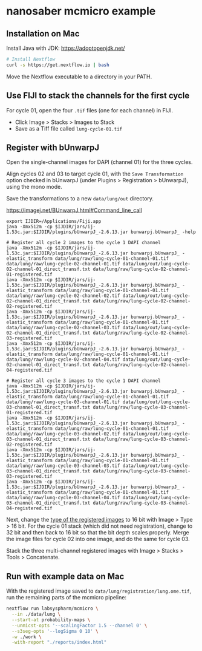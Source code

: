 # nanosaber mcmicro example


## Installation on Mac

Install Java with JDK: https://adoptopenjdk.net/

```sh
# Install Nextflow
curl -s https://get.nextflow.io | bash
```

Move the Nextflow executable to a directory in your PATH.

## Use FIJI to stack the channels for the first cycle

For cycle 01, open the four `.tif` files (one for each channel) in FIJI.
- Click Image > Stacks > Images to Stack
- Save as a Tiff file called `lung-cycle-01.tif`

## Register with bUnwarpJ

Open the single-channel images for DAPI (channel 01) for the three cycles.

Align cycles 02 and 03 to target cycle 01, with the `Save Transformation` option checked in bUnwarpJ (under Plugins > Registration > bUnwarpJ), using the mono mode.

Save the transformations to a new `data/lung/out` directory.

https://imagej.net/BUnwarpJ.html#Command_line_call

```
export IJDIR=/Applications/Fiji.app
java -Xmx512m -cp $IJDIR/jars/ij-1.53c.jar:$IJDIR/plugins/bUnwarpJ_-2.6.13.jar bunwarpj.bUnwarpJ_ -help

# Register all cycle 2 images to the cycle 1 DAPI channel
java -Xmx512m -cp $IJDIR/jars/ij-1.53c.jar:$IJDIR/plugins/bUnwarpJ_-2.6.13.jar bunwarpj.bUnwarpJ_ -elastic_transform data/lung/raw/lung-cycle-01-channel-01.tif data/lung/raw/lung-cycle-02-channel-01.tif data/lung/out/lung-cycle-02-channel-01_direct_transf.txt data/lung/raw/lung-cycle-02-channel-01-registered.tif
java -Xmx512m -cp $IJDIR/jars/ij-1.53c.jar:$IJDIR/plugins/bUnwarpJ_-2.6.13.jar bunwarpj.bUnwarpJ_ -elastic_transform data/lung/raw/lung-cycle-01-channel-01.tif data/lung/raw/lung-cycle-02-channel-02.tif data/lung/out/lung-cycle-02-channel-01_direct_transf.txt data/lung/raw/lung-cycle-02-channel-02-registered.tif
java -Xmx512m -cp $IJDIR/jars/ij-1.53c.jar:$IJDIR/plugins/bUnwarpJ_-2.6.13.jar bunwarpj.bUnwarpJ_ -elastic_transform data/lung/raw/lung-cycle-01-channel-01.tif data/lung/raw/lung-cycle-02-channel-03.tif data/lung/out/lung-cycle-02-channel-01_direct_transf.txt data/lung/raw/lung-cycle-02-channel-03-registered.tif
java -Xmx512m -cp $IJDIR/jars/ij-1.53c.jar:$IJDIR/plugins/bUnwarpJ_-2.6.13.jar bunwarpj.bUnwarpJ_ -elastic_transform data/lung/raw/lung-cycle-01-channel-01.tif data/lung/raw/lung-cycle-02-channel-04.tif data/lung/out/lung-cycle-02-channel-01_direct_transf.txt data/lung/raw/lung-cycle-02-channel-04-registered.tif

# Register all cycle 3 images to the cycle 1 DAPI channel
java -Xmx512m -cp $IJDIR/jars/ij-1.53c.jar:$IJDIR/plugins/bUnwarpJ_-2.6.13.jar bunwarpj.bUnwarpJ_ -elastic_transform data/lung/raw/lung-cycle-01-channel-01.tif data/lung/raw/lung-cycle-03-channel-01.tif data/lung/out/lung-cycle-03-channel-01_direct_transf.txt data/lung/raw/lung-cycle-03-channel-01-registered.tif
java -Xmx512m -cp $IJDIR/jars/ij-1.53c.jar:$IJDIR/plugins/bUnwarpJ_-2.6.13.jar bunwarpj.bUnwarpJ_ -elastic_transform data/lung/raw/lung-cycle-01-channel-01.tif data/lung/raw/lung-cycle-03-channel-02.tif data/lung/out/lung-cycle-03-channel-01_direct_transf.txt data/lung/raw/lung-cycle-03-channel-02-registered.tif
java -Xmx512m -cp $IJDIR/jars/ij-1.53c.jar:$IJDIR/plugins/bUnwarpJ_-2.6.13.jar bunwarpj.bUnwarpJ_ -elastic_transform data/lung/raw/lung-cycle-01-channel-01.tif data/lung/raw/lung-cycle-03-channel-03.tif data/lung/out/lung-cycle-03-channel-01_direct_transf.txt data/lung/raw/lung-cycle-03-channel-03-registered.tif
java -Xmx512m -cp $IJDIR/jars/ij-1.53c.jar:$IJDIR/plugins/bUnwarpJ_-2.6.13.jar bunwarpj.bUnwarpJ_ -elastic_transform data/lung/raw/lung-cycle-01-channel-01.tif data/lung/raw/lung-cycle-03-channel-04.tif data/lung/out/lung-cycle-03-channel-01_direct_transf.txt data/lung/raw/lung-cycle-03-channel-04-registered.tif
```

Next, change the [type of the registered images](https://imagej.net/BUnwarpJ.html#My_result_images_are_32-bit_although_my_input_images_are_8-bit.2C_is_that_a_bug.3F) to 16 bit with Image > Type > 16 bit. For the cycle 01 stack (which did not need registration), change to 32 bit and then back to 16 bit so that the bit depth scales properly.
Merge the image files for cycle 02 into one image, and do the same for cycle 03.

Stack the three multi-channel registered images with Image > Stacks > Tools > Concatenate.

## Run with example data on Mac

With the registered image saved to `data/lung/registration/lung.ome.tif`, run the remaining parts of the mcmicro pipeline:

```sh
nextflow run labsyspharm/mcmicro \
  --in ./data/lung \
  --start-at probability-maps \
  --unmicst-opts '--scalingFactor 1.5 --channel 0' \
  --s3seg-opts '--logSigma 0 10' \
  -w ./work \
  -with-report "./reports/index.html"
```

<!--

## Installation on O2

```sh
# Load Java
module load java/jdk-1.8u112
# Install Nextflow
curl -s https://get.nextflow.io | bash
# Move Nextflow executable to a directory in your PATH
mv nextflow ~/software/bin/nextflow
```

Check that the installed tools work:

```sh
which java
which nextflow
java -version
nextflow -version
```

## Run with example data on O2

Use the nextflow pipeline to download the example files:

```sh
mkdir -p ~/scratch/nanosaber-mcmicro
nextflow run labsyspharm/mcmicro/exemplar.nf --name exemplar-001 --path ~/scratch/nanosaber-mcmicro
```

Run the pipeline:
```sh
nextflow run labsyspharm/mcmicro --in ~/scratch/nanosaber-mcmicro/exemplar-001 -w ~/scratch/nanosaber-mcmicro/work -c ~/research/nanosaber-mcmicro/mk596.config -with-report "~/scratch/nanosaber-mcmicro/reports/$USER-$(date -Is).html"
```

## Troubleshoot singularity on O2

When using the pipeline on O2, you may run into this error: `singularity image is not in an allowed configured path`

To fix, locate the singularity image in `~/scratch/nanosaber-mcmicro/singularity/` and submit it for [automated testing](https://wiki.rc.hms.harvard.edu/display/O2/Running+Singularity+Containers+in+O2):

```sh
# Change to a singularity image extension recognized by O2
mv ~/scratch/nanosaber-mcmicro/singularity/labsyspharm-ashlar-1.13.0.img ~/scratch/nanosaber-mcmicro/singularity/labsyspharm-ashlar-1.13.0.sif
# Submit the image
module load csubmitter/latest
csubmitter --name labsyspharm-ashlar-1.13.0 --image-path /n/scratch3/users/m/mk596/nanosaber-mcmicro/singularity/labsyspharm-ashlar-1.13.0.sif
# Check the status
csubmitter --status
# When done processing, locate the verified image
ls /n/app/singularity/containers/mk596
```

To pull all of the other containers and submit:


```sh
cd ~/scratch/nanosaber-mcmicro/singularity

# illumination
singularity pull docker://labsyspharm/basic-illumination:1.0.1
mv basic-illumination_1.0.1.sif labsyspharm-basic-illumination-1.0.1.sif
csubmitter --name labsyspharm-basic-illumination-1.0.1 --image-path labsyspharm-basic-illumination-1.0.1.sif

# ashlar
singularity pull docker://labsyspharm/ashlar:1.13.0
mv ashlar_1.0.1.sif labsyspharm-ashlar-1.13.0.sif
csubmitter --name labsyspharm-ashlar-1.13.0 --image-path labsyspharm-ashlar-1.13.0.sif

# coreograph
singularity pull docker://labsyspharm/unetcoreograph:2.2.2
mv unetcoreograph_2.2.2.sif labsyspharm-unetcoreograph-2.2.2.sif
csubmitter --name labsyspharm-unetcoreograph-2.2.2 --image-path labsyspharm-unetcoreograph-2.2.2.sif
# or
singularity build labsyspharm-unetcoreograph-2.2.2.img docker://labsyspharm/unetcoreograph:2.2.2
mv labsyspharm-unetcoreograph-2.2.2.img labsyspharm-unetcoreograph-2.2.2.sif
csubmitter --name labsyspharm-unetcoreograph-2.2.2 --image-path labsyspharm-unetcoreograph-2.2.2.sif

# unmicst
singularity pull docker://labsyspharm/unmicst:2.6.10
mv unmicst_2.6.10.sif labsyspharm-unmicst-2.6.10.sif
csubmitter --name labsyspharm-unmicst-2.6.10 --image-path labsyspharm-unmicst-2.6.10.sif
# or
singularity build labsyspharm-unmicst-2.6.10.img docker://labsyspharm/unmicst:2.6.10
mv labsyspharm-unmicst-2.6.10.img labsyspharm-unmicst-2.6.10.sif
csubmitter --name labsyspharm-unmicst-2.6.10 --image-path labsyspharm-unmicst-2.6.10.sif

# cypository
singularity pull docker://labsyspharm/cypository:1.0.11
mv cypository_1.0.11.sif labsyspharm-cypository-1.0.11.sif
csubmitter --name labsyspharm-cypository-1.0.11 --image-path labsyspharm-cypository-1.0.11.sif

# ilastik
singularity pull docker://labsyspharm/mcmicro-ilastik:1.4.2
mv mcmicro-ilastik_1.4.2.sif labsyspharm-mcmicro-ilastik-1.4.2.sif
csubmitter --name labsyspharm-mcmicro-ilastik-1.4.2 --image-path labsyspharm-mcmicro-ilastik-1.4.2.sif

# s3seg
singularity pull docker://labsyspharm/s3segmenter:1.2.5
mv s3segmenter_1.2.5.sif labsyspharm-s3segmenter-1.2.5.sif
csubmitter --name labsyspharm-s3segmenter-1.2.5 --image-path labsyspharm-s3segmenter-1.2.5.sif

# quantification
singularity pull docker://labsyspharm/quantification:1.3.2
mv quantification_1.3.2.sif labsyspharm-quantification-1.3.2.sif
csubmitter --name labsyspharm-quantification-1.3.2 --image-path labsyspharm-quantification-1.3.2.sif

# naivestates
singularity pull docker://labsyspharm/naivestates:1.6.2
mv naivestates_1.6.2.sif labsyspharm-naivestates-1.6.2.sif
csubmitter --name naivestates-1.6.2 --image-uri docker://labsyspharm/naivestates:1.6.2
```


-->
